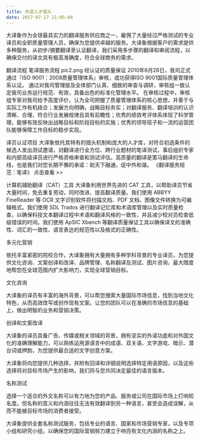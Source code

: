 ```yaml
---
title: 外语人才猎头
date: 2017-07-17 21:05:04
---
```


大译象作为全球最具实力的翻译服务供应商之一，雇佣了大量经过严格测试的专业译员和全职质量管理人员，确保为您提供卓越的服务。大译象根据客户的需求提供多种服务，从初步/摘要翻译至认证翻译，我们采用多步骤的翻译和审阅流程，以确保交付的译文具有极高准确度，符合全球商务的需求。



翻译流程
笔译服务流程
pic2.png
经认证的质量保证
2010年6月28日，我司正式通过『ISO 9001：2008质量管理体系』审核，成功获得ISO 9001国际质量管理体系认证。
通过对我司管理层及全体部门认真、细致的审查与调研，审核组一致认定我司业务运行规范、有效，具备出色的标准化管理水平。
在审核过程中，审核组专家对我司给予高度评价，认为全司把握了质量管理体系的核心思想，并善于与实际工作有机结合；发展方向明确，战略目标务实；对翻译服务、翻译培训的认识清晰、合理，符合行业发展规律且具有前瞻性；优秀的绩效考评体系体现了科学管理，能够有效反映出战略目标和阶段目标的实施；优秀的领导班子和一流的运营团队能够保障工作目标的稳步实现。

译员认证项目
大译象依托其特有的猎头机制和庞大的人才库，对符合初选条件的候选人发出测试邀请，对翻译进行全方位、跨行业题材的笔译测试，事后组织专家和内部高级译员进行严格资格审查和测试评估。高质量的翻译是策马翻译的生命线，也是我们对您长期不懈的承诺：助天下融通，促中外和谐。
《翻译服务规范：笔译》 点击查看 >>

计算机辅助翻译（CAT）工具
大译象利用世界先进的 CAT 工具，以帮助译员节省大量时间，免去重复劳动，同时改进、提高翻译质量。我们使用 ABBYY FineReader 等 OCR 文字识别软件将扫描文档、PDF 文档、图像文件转换为可编辑格式。我们使用 SDL Trados 进行翻译记忆库和术语库管理以及实时质量检查，以确保科技文本翻译过程中术语和翻译风格的一致性，并且减少校对员检查低级错误的时间。我们使用 ApSIC Xbench 等翻译质量保证工具以确保译文的准确性、词汇的一致性、语言表达的规范性以及格式的正确性。

多元化营销

依托丰富紧密的院校合作，大译象拥有大量拥有多种学科背景的专业译员，为您提供文化咨询、文案创译和改译、品牌管理、名称翻译及测试、图片咨询，最大限度地帮您在全球范围内扩大影响力，实现全球营销目标。 

文化咨询

大译象的译员有丰富的海外背景，可以帮您搜索大量国际市场信息，找到当地文化特色，从而高效改写或创作现有文案。让您的团队可以在准确的市场信息的基础上，做出明智的业务和营销决策。

创译和文案改译

大译象的译员具备广告、传媒或相关领域的背景，拥有坚实的外语功底和对外国文化的准确理解能力，可以熟练运用源语言中的成语、双关语、文字游戏、暗示、潜台词或押韵，为您提供最合适的文字创意方案。

大译象将向您提供几种选择，并附有回译和详细说明选择特定用语原因，以及这些选择将对目标市场产生的影响，我们将与您共同决定最佳的语言版本。

名称测试

选择一个适合的外文名称可以有力地为您的产品、服务或公司在国际市场上打响知名度。但名称的意义和内涵往往无法有效翻译到另一种语言，甚至会造成误解，从而不能被目标市场的消费者接受。

大译象提供全套名称测试服务，包括专业的语言、国家和市场营销专家，以及专项小组和研究小组，以确保您的国际营销努力建立于响亮有文化内涵的名称之上。
